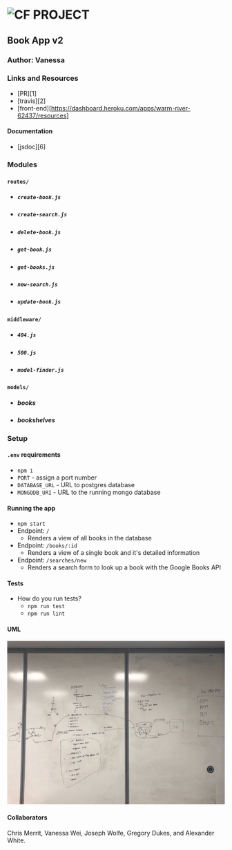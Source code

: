 ![CF](http://i.imgur.com/7v5ASc8.png) PROJECT
=================================================


## Book App v2


### Author: Vanessa

### Links and Resources
* [PR][1]
* [travis][2]
* [front-end][https://dashboard.heroku.com/apps/warm-river-62437/resources]

#### Documentation

* [jsdoc][6]

### Modules

#### `routes/`
* ##### `create-book.js`
* ##### `create-search.js`
* ##### `delete-book.js`
* ##### `get-book.js`
* ##### `get-books.js`
* ##### `new-search.js`
* ##### `update-book.js`
#### `middleware/`
* ##### `404.js`
* ##### `500.js`
* ##### `model-finder.js`
#### `models/`
* ##### books
* ##### bookshelves


### Setup
#### `.env` requirements
* `npm i`
* `PORT` - assign a port number
* `DATABASE_URL` - URL to postgres database
* `MONGODB_URI` - URL to the running mongo database


#### Running the app
* `npm start`
* Endpoint: `/`
  * Renders a view of all books in the database
* Endpoint: `/books/:id`
  * Renders a view of a single book and it's detailed information
* Endpoint: `/searches/new`
  * Renders a search form to look up a book with the Google Books API


#### Tests
* How do you run tests?
  * `npm run test`
  * `npm run lint`
<!-- * What assertions were made?
* What assertions need to be / should be made? -->

#### UML
![whiteboard 1](./assets/uml.jpeg) 

#### Collaborators
Chris Merrit, Vanessa Wei, Joseph Wolfe, Gregory Dukes, and Alexander White.
